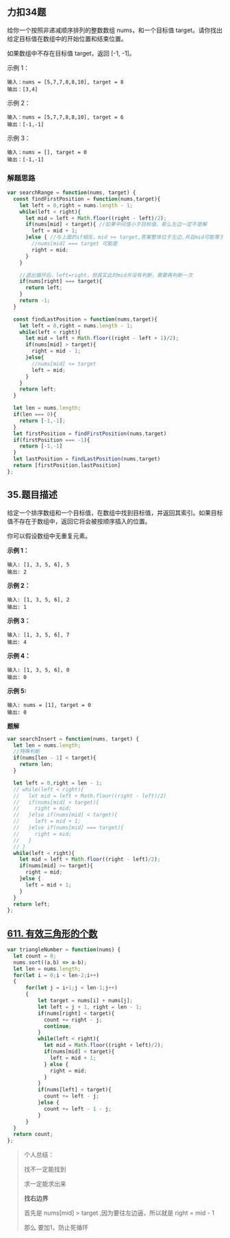 ## 力扣34题

给你一个按照非递减顺序排列的整数数组 nums，和一个目标值 target。请你找出给定目标值在数组中的开始位置和结束位置。

如果数组中不存在目标值 target，返回 [-1, -1]。



示例 1：

```
输入：nums = [5,7,7,8,8,10], target = 8
输出：[3,4]
```


示例 2：

```
输入：nums = [5,7,7,8,8,10], target = 6
输出：[-1,-1]
```


示例 3：

```
输入：nums = [], target = 0
输出：[-1,-1]
```



### 解题思路



```js
var searchRange = function(nums, target) {
  const findFirstPosition = function(nums,target){
    let left = 0,right = nums.length - 1;
    while(left < right){
      let mid = left + Math.floor((right - left)/2);
      if(nums[mid] < target){ //如果中间值小于目标值，那么左边一定不是解
        left = mid + 1;
      }else { //与上面的if相反，mid >= target,答案整体位于左边,并且mid可能等于target
        //nums[mid] === target 可能是
        right = mid;
      }
    }

    //退出循环后，left=right，但其实此时mid并没有判断，需要再判断一次
    if(nums[right] === target){
      return left;
    }
    return -1;
  }

  const findLastPosition = function(nums,target){
    let left = 0,right = nums.length - 1;
    while(left < right){
      let mid = left + Math.floor((right - left + 1)/2);
      if(nums[mid] > target){
        right = mid - 1;
      }else{
        //nums[mid] <= target
        left = mid;
      }
    }
    return left;
  }

  let len = nums.length;
  if(len === 0){
    return [-1,-1];
  }
  let firstPosition = findFirstPosition(nums,target)
  if(firstPosition === -1){
    return [-1,-1]
  }
  let lastPosition = findLastPosition(nums,target)
  return [firstPosition,lastPosition]
};
```







## 35.题目描述

给定一个排序数组和一个目标值，在数组中找到目标值，并返回其索引。如果目标值不存在于数组中，返回它将会被按顺序插入的位置。

你可以假设数组中无重复元素。

**示例 1：**

```text
输入: [1, 3, 5, 6], 5
输出: 2
```

**示例 2：**

```text
输入: [1, 3, 5, 6], 2
输出: 1
```

**示例 3：**

```text
输入: [1, 3, 5, 6], 7
输出: 4
```

**示例 4：**

```text
输入: [1, 3, 5, 6], 0
输出: 0
```

**示例 5:**

```text
输入: nums = [1], target = 0
输出: 0
```





**题解**

```js
var searchInsert = function(nums, target) {
  let len = nums.length;
  //特殊判断
  if(nums[len - 1] < target){
    return len;
  }

  let left = 0,right = len - 1;
  // while(left < right){
  //   let mid = left + Math.floor((right - left)/2)
  //   if(nums[mid] > target){
  //     right = mid;
  //   }else if(nums[mid] < target){
  //     left = mid + 1;
  //   }else if(nums[mid] === target){
  //     right = mid;
  //   }
  // }
  while(left < right){
    let mid = left + Math.floor((right - left)/2);
    if(nums[mid] >= target){
      right = mid;
    }else {
      left = mid + 1;
    }
  }
  return left;
};
```









## [611. 有效三角形的个数](https://leetcode.cn/problems/valid-triangle-number/)

```js
var triangleNumber = function(nums) {
  let count = 0;
  nums.sort((a,b) => a-b);
  let len = nums.length;
  for(let i = 0;i < len-2;i++)
  {
      for(let j = i+1;j < len-1;j++)
      {
          let target = nums[i] + nums[j];
          let left = j + 1, right = len - 1;
          if(nums[right] < target){
            count += right - j;
            continue;
          }
          while(left < right){
            let mid = Math.floor((right + left)/2);
            if(nums[mid] < target){
              left = mid + 1;
            } else {
              right = mid;
            }
          }
          if(nums[left] < target){
            count += left - j;
          }else {
            count += left - 1 - j;
          }
      }
  }
  return count;
};
```







> 个人总结：
>
> 找不一定能找到
>
> 求一定能求出来
>
> 
>
> **找右边界**
>
> 首先是 nums[mid] > target ,因为要往左边逼，所以就是 right = mid - 1
>
> 那么 要加1，防止死循环